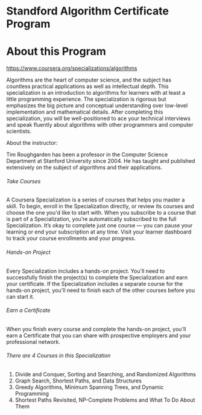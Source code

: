 Standford Algorithm Certificate Program
=========
# About this Program

https://www.coursera.org/specializations/algorithms

Algorithms are the heart of computer science, and the subject has countless practical applications as well as intellectual depth. This specialization is an introduction to algorithms for learners with at least a little programming experience. The specialization is rigorous but emphasizes the big picture and conceptual understanding over low-level implementation and mathematical details. After completing this specialization, you will be well-positioned to ace your technical interviews and speak fluently about algorithms with other programmers and computer scientists.

About the instructor: 

Tim Roughgarden has been a professor in the Computer Science Department at Stanford University since 2004. He has taught and published extensively on the subject of algorithms and their applications.

###### Take Courses
A Coursera Specialization is a series of courses that helps you master a skill. To begin, enroll in the Specialization directly, or review its courses and choose the one you'd like to start with. When you subscribe to a course that is part of a Specialization, you’re automatically subscribed to the full Specialization. It’s okay to complete just one course — you can pause your learning or end your subscription at any time. Visit your learner dashboard to track your course enrollments and your progress.

###### Hands-on Project
Every Specialization includes a hands-on project. You'll need to successfully finish the project(s) to complete the Specialization and earn your certificate. If the Specialization includes a separate course for the hands-on project, you'll need to finish each of the other courses before you can start it.

###### Earn a Certificate
When you finish every course and complete the hands-on project, you'll earn a Certificate that you can share with prospective employers and your professional network.


###### There are 4 Courses in this Specialization

1. Divide and Conquer, Sorting and Searching, and Randomized Algorithms
2. Graph Search, Shortest Paths, and Data Structures
3. Greedy Algorithms, Minimum Spanning Trees, and Dynamic Programming
4. Shortest Paths Revisited, NP-Complete Problems and What To Do About Them
